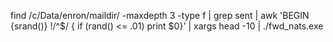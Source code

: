 

find /c/Data/enron/maildir/ -maxdepth 3 -type f | grep sent | awk 'BEGIN {srand()} !/^$/ { if (rand() <= .01) print $0}' | xargs head -10 | ./fwd_nats.exe